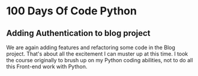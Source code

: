 # 100 Days Of Code Python

## Adding Authentication to blog project
We are again adding features and refactoring some code in the
Blog project.  That's about all the excitement I can muster up
at this time. I took the course originally to brush up on my
Python coding abilities, not to do all this Front-end work with Python. 